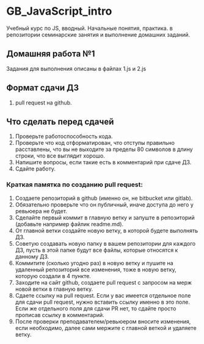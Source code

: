 # GB_JavaScript_intro

Учебный курс по JS, вводный. Начальные понятия, практика.
в репозитории семинарские занятия и выполнение домашних заданий.

## Домашняя работа №1

Задания для выполнения описаны в файлах 1.js и 2.js

## Формат сдачи ДЗ

1. pull request на github.

## Что сделать перед сдачей

1. Проверьте работоспособность кода.
2. Проверьте что код отформатирован, что отступы правильно расставлены, что вы не выходите за пределы 80 символов в длину строки, что все выглядит хорошо.
3. Напишите вопросы, если такие есть в комментарий при сдаче ДЗ.
4. Сдайте работу.

### Краткая памятка по созданию pull request:

1. Создаете репозиторий в github (именно он, не bitbucket или gitlab).
2. Обязательно проверьте что он публичный, иначе доступа до него у ревьюера не будет.
3. Сделайте первый коммит в главную ветку и запуште в репозиторий (добавьте например файлик readme.md).
4. От главной ветки создайте новую ветку, в которой будете выполнять ДЗ.
5. Советую создавать новую папку в вашем репозитории для каждого ДЗ, пусть в этой папке будут все файлы, которые относятся к данному ДЗ.
6. Коммитите (сколько угодно раз) в новую ветку и пушите на удаленный репозиторий все изменения, тоже в новую ветку, которую создали в 4 пункте.
7. Заходите на сайт github, создаете pull request с запросом на мерж новой ветки в главную ветку.
8. Сдаете ссылку на pull request. Если у вас имеется отдельное поле для сдачи pull request, нужно вставить ссылку именно в это поле. Если же отдельного поля для сдачи PR нет, то сдайте просто прописав ссылку в комментарий.
9. После проверки преподавателем/ревьюером вносите изменения, если необходимо, далее сами мержите с главной веткой и удаляете ветку.